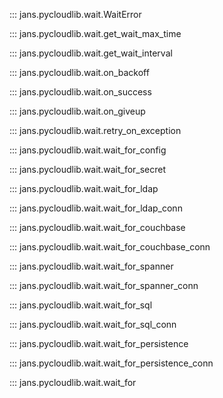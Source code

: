 ::: jans.pycloudlib.wait.WaitError

::: jans.pycloudlib.wait.get_wait_max_time

::: jans.pycloudlib.wait.get_wait_interval

::: jans.pycloudlib.wait.on_backoff

::: jans.pycloudlib.wait.on_success

::: jans.pycloudlib.wait.on_giveup

::: jans.pycloudlib.wait.retry_on_exception

::: jans.pycloudlib.wait.wait_for_config

::: jans.pycloudlib.wait.wait_for_secret

::: jans.pycloudlib.wait.wait_for_ldap

::: jans.pycloudlib.wait.wait_for_ldap_conn

::: jans.pycloudlib.wait.wait_for_couchbase

::: jans.pycloudlib.wait.wait_for_couchbase_conn

::: jans.pycloudlib.wait.wait_for_spanner

::: jans.pycloudlib.wait.wait_for_spanner_conn

::: jans.pycloudlib.wait.wait_for_sql

::: jans.pycloudlib.wait.wait_for_sql_conn

::: jans.pycloudlib.wait.wait_for_persistence

::: jans.pycloudlib.wait.wait_for_persistence_conn

::: jans.pycloudlib.wait.wait_for
